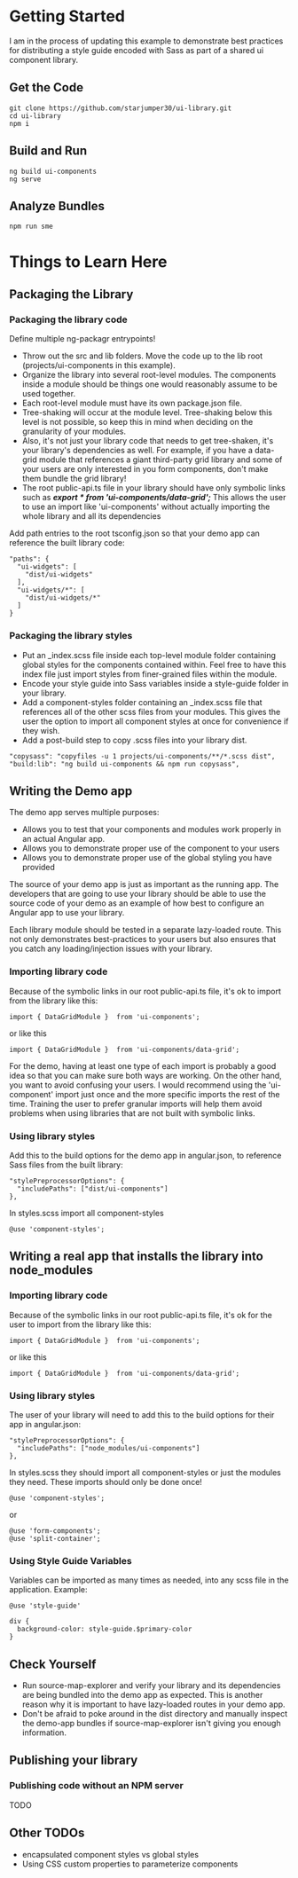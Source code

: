 # Getting Started

I am in the process of updating this example to demonstrate best practices for distributing a style guide encoded with Sass as part of a shared ui component library.

## Get the Code
```
git clone https://github.com/starjumper30/ui-library.git
cd ui-library
npm i
```

## Build and Run
```
ng build ui-components
ng serve
```

## Analyze Bundles
```
npm run sme
```

# Things to Learn Here
## Packaging the Library
### Packaging the library code
Define multiple ng-packagr entrypoints!
- Throw out the src and lib folders. Move the code up to the lib root (projects/ui-components in this example).
- Organize the library into several root-level modules. The components inside a module should be things one would reasonably assume to be used together.
- Each root-level module must have its own package.json file.
- Tree-shaking will occur at the module level. Tree-shaking below this level is not possible, so keep this in mind when deciding on the granularity of your modules.
- Also, it's not just your library code that needs to get tree-shaken, it's your library's dependencies as well. For example, if you have a data-grid module that references a giant third-party grid library and some of your users are only interested in you form components, don't make them bundle the grid library!
- The root public-api.ts file in your library should have only symbolic links such as _**export * from 'ui-components/data-grid';**_ This allows the user to use an import like 'ui-components' without actually importing the whole library and all its dependencies

Add path entries to the root tsconfig.json so that your demo app can reference the built library code:
```    
"paths": {
  "ui-widgets": [
    "dist/ui-widgets"
  ],
  "ui-widgets/*": [
    "dist/ui-widgets/*"
  ]
}
```

### Packaging the library styles
- Put an _index.scss file inside each top-level module folder containing global styles for the components contained within. Feel free to have this index file just import styles from finer-grained files within the module.
- Encode your style guide into Sass variables inside a style-guide folder in your library.
- Add a component-styles folder containing an _index.scss file that references all of the other scss files from your modules. This gives the user the option to import all component styles at once for convenience if they wish.
- Add a post-build step to copy .scss files into your library dist.
```
"copysass": "copyfiles -u 1 projects/ui-components/**/*.scss dist",
"build:lib": "ng build ui-components && npm run copysass",
```

## Writing the Demo app
The demo app serves multiple purposes:
- Allows you to test that your components and modules work properly in an actual Angular app.
- Allows you to demonstrate proper use of the component to your users
- Allows you to demonstrate proper use of the global styling you have provided

The source of your demo app is just as important as the running app. The developers that are going to use your library should be able to use the source code of your demo as an example of how best to configure an Angular app to use your library. 

Each library module should be tested in a separate lazy-loaded route. This not only demonstrates best-practices to your users but also ensures that you catch any loading/injection issues with your library.
### Importing library code
Because of the symbolic links in our root public-api.ts file, it's ok to import from the library like this:
```
import { DataGridModule }  from 'ui-components';
```
or like this
```
import { DataGridModule }  from 'ui-components/data-grid';
```
For the demo, having at least one type of each import is probably a good idea so that you can make sure both ways are working.
On the other hand, you want to avoid confusing your users. 
I would recommend using the 'ui-component' import just once and the more specific imports the rest of the time. Training the user to prefer granular imports will help them avoid problems when using libraries that are not built with symbolic links.
### Using library styles
Add this to the build options for the demo app in angular.json, to reference Sass files from the built library:
```
"stylePreprocessorOptions": {
  "includePaths": ["dist/ui-components"]
},
```
In styles.scss import all component-styles
```
@use 'component-styles';
```

## Writing a real app that installs the library into node_modules
### Importing library code
Because of the symbolic links in our root public-api.ts file, it's ok for the user to import from the library like this:
```
import { DataGridModule }  from 'ui-components';
```
or like this
```
import { DataGridModule }  from 'ui-components/data-grid';
```

### Using library styles
The user of your library will need to add this to the build options for their app in angular.json:
```
"stylePreprocessorOptions": {
  "includePaths": ["node_modules/ui-components"]
},
```

In styles.scss they should import all component-styles or just the modules they need. These imports should only be done once!
```
@use 'component-styles';
```

or 

```
@use 'form-components';
@use 'split-container';
```

### Using Style Guide Variables
Variables can be imported as many times as needed, into any scss file in the application.
Example:
```
@use 'style-guide'

div {
  background-color: style-guide.$primary-color
}
```


## Check Yourself
- Run source-map-explorer and verify your library and its dependencies are being bundled into the demo app as expected. This is another reason why it is important to have lazy-loaded routes in your demo app.
- Don't be afraid to poke around in the dist directory and manually inspect the demo-app bundles if source-map-explorer isn't giving you enough information.

## Publishing your library
### Publishing code without an NPM server
TODO

## Other TODOs
- encapsulated component styles vs global styles
- Using CSS custom properties to parameterize components
